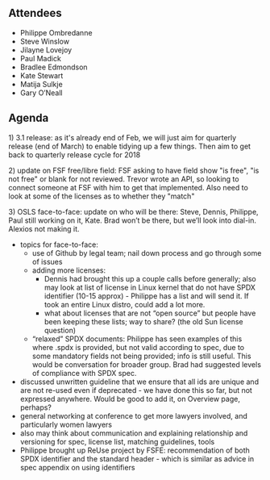 ## Attendees

  - Philippe Ombredanne
  - Steve Winslow
  - Jilayne Lovejoy
  - Paul Madick
  - Bradlee Edmondson
  - Kate Stewart
  - Matija Sulkje
  - Gary O’Neall

## Agenda

1\) 3.1 release: as it's already end of Feb, we will just aim for
quarterly release (end of March) to enable tidying up a few things. Then
aim to get back to quarterly release cycle for 2018

2\) update on FSF free/libre field: FSF asking to have field show "is
free", "is not free" or blank for not reviewed. Trevor wrote an API, so
looking to connect someone at FSF with him to get that implemented. Also
need to look at some of the licenses as to whether they "match"

3\) OSLS face-to-face: update on who will be there: Steve, Dennis,
Philippe, Paul still working on it, Kate. Brad won’t be there, but we’ll
look into dial-in. Alexios not making it.

  - topics for face-to-face:
      - use of Github by legal team; nail down process and go through
        some of issues
      - adding more licenses:
          - Dennis had brought this up a couple calls before generally;
            also may look at list of license in Linux kernel that do not
            have SPDX identifier (10-15 approx) - Philippe has a list
            and will send it. If took an entire Linux distro, could add
            a lot more.
          - what about licenses that are not “open source” but people
            have been keeping these lists; way to share? (the old Sun
            license question)
      - “relaxed” SPDX documents: Philippe has seen examples of this
        where .spdx is provided, but not valid according to spec, due to
        some mandatory fields not being provided; info is still useful.
        This would be conversation for broader group. Brad had suggested
        levels of compliance with SPDX spec.
  - discussed unwritten guideline that we ensure that all ids are unique
    and are not re-used even if deprecated - we have done this so far,
    but not expressed anywhere. Would be good to add it, on Overview
    page, perhaps?
  - general networking at conference to get more lawyers involved, and
    particularly women lawyers
  - also may think about communication and explaining relationship and
    versioning for spec, license list, matching guidelines, tools
  - Philippe brought up ReUse project by FSFE: recommendation of both
    SPDX identifier and the standard header - which is similar as advice
    in spec appendix on using identifiers
